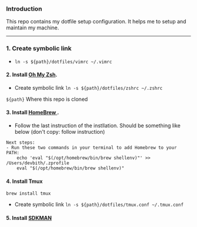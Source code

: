 ### Introduction
This repo contains my dotfile setup configuration. It helps me to setup and maintain my machine.
<hr>

### 1. Create symbolic link
- `ln -s ${path}/dotfiles/vimrc ~/.vimrc`

#### 2. Install <a href="https://ohmyz.sh/#install">Oh My Zsh</a>.
- Create symbolic link `ln -s ${path}/dotfiles/zshrc ~/.zshrc`

`${path}` Where this repo is cloned 

#### 3. Install <a href="https://brew.sh/"> HomeBrew </a>.
- Follow the last instruction of the instllation. Should be something like below (don't copy: follow instruction)

``` 
Next steps:
- Run these two commands in your terminal to add Homebrew to your PATH:
    echo 'eval "$(/opt/homebrew/bin/brew shellenv)"' >> /Users/devbith/.zprofile
    eval "$(/opt/homebrew/bin/brew shellenv)"
```

#### 4. Install Tmux 
```brew install tmux```
- Create symbolic link `ln -s ${path}/dotfiles/tmux.conf ~/.tmux.conf`

#### 5. Install <a href="https://sdkman.io/install"> SDKMAN </a>
